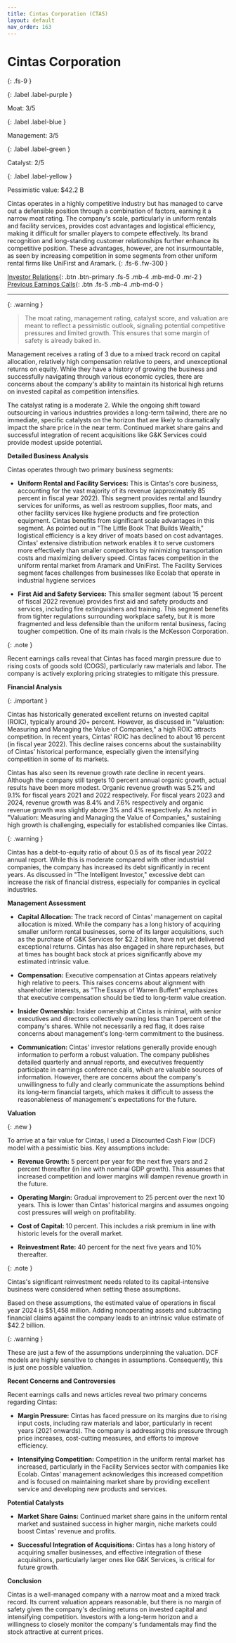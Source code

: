 ```yaml
---
title: Cintas Corporation (CTAS)
layout: default
nav_order: 163
---
```


# Cintas Corporation
{: .fs-9 }

{: .label .label-purple }

Moat: 3/5

{: .label .label-blue }

Management: 3/5

{: .label .label-green }

Catalyst: 2/5

{: .label .label-yellow }

Pessimistic value: $42.2 B

Cintas operates in a highly competitive industry but has managed to carve out a defensible position through a combination of factors, earning it a narrow moat rating. The company's scale, particularly in uniform rentals and facility services, provides cost advantages and logistical efficiency, making it difficult for smaller players to compete effectively. Its brand recognition and long-standing customer relationships further enhance its competitive position.  These advantages, however, are not insurmountable, as seen by increasing competition in some segments from other uniform rental firms like UniFirst and Aramark.
{: .fs-6 .fw-300 }

[Investor Relations](https://www.google.com/search?q=CTAS+investor+relations){: .btn .btn-primary .fs-5 .mb-4 .mb-md-0 .mr-2 }
[Previous Earnings Calls](https://discountingcashflows.com/company/CTAS/transcripts/){: .btn .fs-5 .mb-4 .mb-md-0 }

---

{: .warning } 
>The moat rating, management rating, catalyst score, and valuation are meant to reflect a pessimistic outlook, signaling potential competitive pressures and limited growth. This ensures that some margin of safety is already baked in.


Management receives a rating of 3 due to a mixed track record on capital allocation, relatively high compensation relative to peers, and unexceptional returns on equity. While they have a history of growing the business and successfully navigating through various economic cycles, there are concerns about the company's ability to maintain its historical high returns on invested capital as competition intensifies.

The catalyst rating is a moderate 2. While the ongoing shift toward outsourcing in various industries provides a long-term tailwind, there are no immediate, specific catalysts on the horizon that are likely to dramatically impact the share price in the near term. Continued market share gains and successful integration of recent acquisitions like G&K Services could provide modest upside potential. 

**Detailed Business Analysis**

Cintas operates through two primary business segments:

* **Uniform Rental and Facility Services:** This is Cintas's core business, accounting for the vast majority of its revenue (approximately 85 percent in fiscal year 2022). This segment provides rental and laundry services for uniforms, as well as restroom supplies, floor mats, and other facility services like hygiene products and fire protection equipment. Cintas benefits from significant scale advantages in this segment. As pointed out in "The Little Book That Builds Wealth," logistical efficiency is a key driver of moats based on cost advantages. Cintas' extensive distribution network enables it to serve customers more effectively than smaller competitors by minimizing transportation costs and maximizing delivery speed. Cintas faces competition in the uniform rental market from Aramark and UniFirst. The Facility Services segment faces challenges from businesses like Ecolab that operate in industrial hygiene services

* **First Aid and Safety Services:** This smaller segment (about 15 percent of fiscal 2022 revenue) provides first aid and safety products and services, including fire extinguishers and training.  This segment benefits from tighter regulations surrounding workplace safety, but it is more fragmented and less defensible than the uniform rental business, facing tougher competition. One of its main rivals is the McKesson Corporation.

{: .note }

Recent earnings calls reveal that Cintas has faced margin pressure due to rising costs of goods sold (COGS), particularly raw materials and labor. The company is actively exploring pricing strategies to mitigate this pressure.


**Financial Analysis**

{: .important }

Cintas has historically generated excellent returns on invested capital (ROIC), typically around 20+ percent. However, as discussed in "Valuation: Measuring and Managing the Value of Companies," a high ROIC attracts competition. In recent years, Cintas' ROIC has declined to about 16 percent (in fiscal year 2022). This decline raises concerns about the sustainability of Cintas’ historical performance, especially given the intensifying competition in some of its markets.


Cintas has also seen its revenue growth rate decline in recent years.  Although the company still targets 10 percent annual organic growth, actual results have been more modest.  Organic revenue growth was 5.2% and 9.1% for fiscal years 2021 and 2022 respectively. For fiscal years 2023 and 2024, revenue growth was 8.4% and 7.6% respectively and organic revenue growth was slightly above 3% and 4% respectively. As noted in "Valuation: Measuring and Managing the Value of Companies," sustaining high growth is challenging, especially for established companies like Cintas.


{: .warning }

Cintas has a debt-to-equity ratio of about 0.5 as of its fiscal year 2022 annual report. While this is moderate compared with other industrial companies, the company has increased its debt significantly in recent years.  As discussed in "The Intelligent Investor," excessive debt can increase the risk of financial distress, especially for companies in cyclical industries.


**Management Assessment**

* **Capital Allocation:**  The track record of Cintas' management on capital allocation is mixed. While the company has a long history of acquiring smaller uniform rental businesses, some of its larger acquisitions, such as the purchase of G&K Services for $2.2 billion, have not yet delivered exceptional returns. Cintas has also engaged in share repurchases, but at times has bought back stock at prices significantly above my estimated intrinsic value.

* **Compensation:** Executive compensation at Cintas appears relatively high relative to peers. This raises concerns about alignment with shareholder interests, as "The Essays of Warren Buffett" emphasizes that executive compensation should be tied to long-term value creation.

* **Insider Ownership:** Insider ownership at Cintas is minimal, with senior executives and directors collectively owning less than 1 percent of the company's shares. While not necessarily a red flag, it does raise concerns about management's long-term commitment to the business.

* **Communication:** Cintas' investor relations generally provide enough information to perform a robust valuation. The company publishes detailed quarterly and annual reports, and executives frequently participate in earnings conference calls, which are valuable sources of information. However, there are concerns about the company's unwillingness to fully and clearly communicate the assumptions behind its long-term financial targets, which makes it difficult to assess the reasonableness of management's expectations for the future.


**Valuation**

{: .new }

To arrive at a fair value for Cintas, I used a Discounted Cash Flow (DCF) model with a pessimistic bias. Key assumptions include:


* **Revenue Growth:**  5 percent per year for the next five years and 2 percent thereafter (in line with nominal GDP growth). This assumes that increased competition and lower margins will dampen revenue growth in the future.


* **Operating Margin:**  Gradual improvement to 25 percent over the next 10 years. This is lower than Cintas' historical margins and assumes ongoing cost pressures will weigh on profitability.


* **Cost of Capital:** 10 percent. This includes a risk premium in line with historic levels for the overall market. 


* **Reinvestment Rate:** 40 percent for the next five years and 10% thereafter.


{: .note }

Cintas's significant reinvestment needs related to its capital-intensive business were considered when setting these assumptions.


Based on these assumptions, the estimated value of operations in fiscal year 2024 is $51,458 million. Adding nonoperating assets and subtracting financial claims against the company leads to an intrinsic value estimate of $42.2 billion.

{: .warning }

These are just a few of the assumptions underpinning the valuation. DCF models are highly sensitive to changes in assumptions. Consequently, this is just one possible valuation.


**Recent Concerns and Controversies**

Recent earnings calls and news articles reveal two primary concerns regarding Cintas:

* **Margin Pressure:** Cintas has faced pressure on its margins due to rising input costs, including raw materials and labor, particularly in recent years (2021 onwards). The company is addressing this pressure through price increases, cost-cutting measures, and efforts to improve efficiency. 

* **Intensifying Competition:** Competition in the uniform rental market has increased, particularly in the Facility Services sector with companies like Ecolab. Cintas' management acknowledges this increased competition and is focused on maintaining market share by providing excellent service and developing new products and services.


**Potential Catalysts**

* **Market Share Gains:** Continued market share gains in the uniform rental market and sustained success in higher margin, niche markets could boost Cintas' revenue and profits.

* **Successful Integration of Acquisitions:** Cintas has a long history of acquiring smaller businesses, and effective integration of these acquisitions, particularly larger ones like G&K Services, is critical for future growth. 


**Conclusion**

Cintas is a well-managed company with a narrow moat and a mixed track record. Its current valuation appears reasonable, but there is no margin of safety given the company's declining returns on invested capital and intensifying competition. Investors with a long-term horizon and a willingness to closely monitor the company's fundamentals may find the stock attractive at current prices.